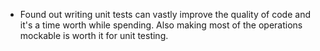- Found out writing unit tests can vastly improve the quality of code and it's a time worth while spending. Also making most of the operations mockable is worth it for unit testing.